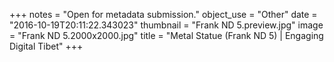 +++
notes = "Open for metadata submission."
object_use = "Other"
date = "2016-10-19T20:11:22.343023"
thumbnail = "Frank ND 5.preview.jpg"
image = "Frank ND 5.2000x2000.jpg"
title = "Metal Statue (Frank ND 5) | Engaging Digital Tibet"
+++
